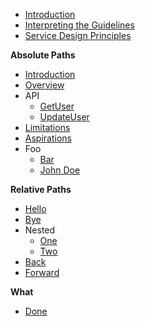 - [Introduction](/docs/home.md)
- [Interpreting the Guidelines](/docs/interpreting-guidelines.md)
- [Service Design Principles](/docs/service-design.md)

**Absolute Paths**

- [Introduction](/introduction)
- [Overview](/overview.md)
- API
  - [GetUser](/api/get-user)
  - [UpdateUser](/api/update-user.md)
- [Limitations](limitations)
- [Aspirations](aspirations.md)
- Foo
  - [Bar](foo/bar)
  - [John Doe](foo/john-doe.md)

**Relative Paths**

- [Hello](./hello)
- [Bye](./bye.md)
- Nested
  - [One](./nested/one)
  - [Two](./nested/two.md)
- [Back](../back)
- [Forward](../forward.md)

**What**

- [Done](/)
